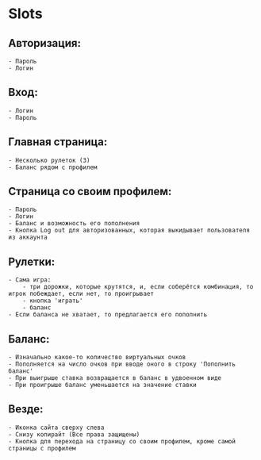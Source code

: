 # Slots
## Авторизация:
    - Пароль
    - Логин
## Вход:
    - Логин
    - Пароль
## Главная страница:
    - Несколько рулеток (3)
    - Баланс рядом с профилем
## Страница со своим профилем:
    - Пароль 
    - Логин 
    - Баланс и возможность его пополнения
    - Кнопка Log out для авторизованных, которая выкидывает пользователя из аккаунта
## Рулетки:
    - Сама игра:
        - три дорожки, которые крутятся, и, если соберётся комбинация, то игрок побеждает, если нет, то проигрывает
        - кнопка 'играть'
        - баланс
    - Если баланса не хватает, то предлагается его пополнить
## Баланс:
    - Изначально какое-то количество виртуальных очков
    - Пополняется на число очков при вводе оного в строку 'Пополнить баланс'
    - При выигрыше ставка возвращается в баланс в удвоенном виде
    - При проигрыше баланс уменьшается на значение ставки
## Везде:
    - Иконка сайта сверху слева
    - Снизу копирайт (Все права защищены)
    - Кнопка для перехода на страницу со своим профилем, кроме самой страницы с профилем
